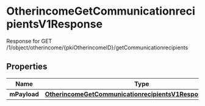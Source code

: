 

# OtherincomeGetCommunicationrecipientsV1Response

Response for GET /1/object/otherincome/{pkiOtherincomeID}/getCommunicationrecipients

## Properties

| Name | Type | Description | Notes |
|------------ | ------------- | ------------- | -------------|
|**mPayload** | [**OtherincomeGetCommunicationrecipientsV1ResponseMPayload**](OtherincomeGetCommunicationrecipientsV1ResponseMPayload.md) |  |  |



